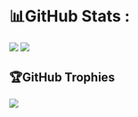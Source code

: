 # 📊GitHub Stats :
![](https://github-readme-stats.vercel.app/api?username=whiteleaf7&theme=flag-india&hide_border=false&include_all_commits=true&count_private=true)
![](https://github-readme-streak-stats.herokuapp.com/?user=whiteleaf7&theme=flag-india&hide_border=false)<br/>
<!--![](https://github-readme-stats.vercel.app/api/top-langs/?username=whiteleaf7&theme=flag-india&hide_border=false&include_all_commits=true&count_private=true&layout=compact)-->

## 🏆GitHub Trophies
![](https://github-profile-trophy.vercel.app/?username=whiteleaf7&theme=oldie&no-frame=true&no-bg=false&margin-w=4)
